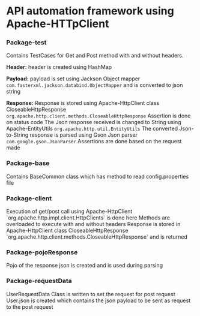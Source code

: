 <h1>API automation framework using Apache-HTTpClient</h1>
<h3>Package-test</h3>

Contains TestCases for Get and Post method with and without headers.

**Header:**
header is created using HashMap

**Payload:**
payload is set using Jackson Object mapper `com.fasterxml.jackson.databind.ObjectMapper` and is converted to json string

**Response:**
Response is stored using Apache-HttpClient class CloseableHttpResponse `org.apache.http.client.methods.CloseableHttpResponse`
Assertion is done on status code
The Json response received is changed to String using Apache-EntityUtils `org.apache.http.util.EntityUtils`
The converted Json-to-String response is parsed using Gson Json parser `com.google.gson.JsonParser`
Assertions are done based on the request made
<h3>Package-base</h3>
Contains BaseCommon class which has method to read config.properties file
<h3>Package-client</h3>
Execution of get/post call using Apache-HttpClient `org.apache.http.impl.client.HttpClients` is done here 
Methods are overloaded to execute with and without headers
Response is stored in Apache-HttpClient class CloseableHttpResponse `org.apache.http.client.methods.CloseableHttpResponse` and is returned
<h3>Package-pojoResponse</h3>
Pojo of the response json is created and is used during parsing
<h3>Package-requestData</h3>
UserRequestData Class is written to set the request for post request
User.json is created which contains the json payload to be sent as request to the post request

